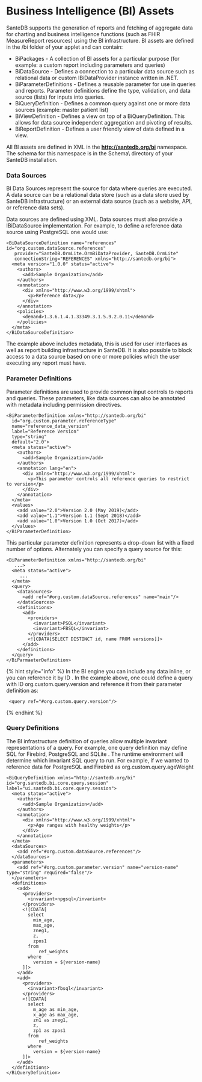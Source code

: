 # Business Intelligence \(BI\) Assets

SanteDB supports the generation of reports and fetching of aggregate data for charting and business intelligence functions \(such as FHIR MeasureReport resources\)  using the BI infrastructure. BI assets are defined in the /bi folder of your applet and can contain:

* BiPackages - A collection of BI assets for a particular purpose \(for example: a custom report including parameters and queries\)
* BiDataSource - Defines a connection to a particular data source such as relational data or custom IBiDataProvider instance written in .NET.
* BiParameterDefinitions - Defines a reusable parameter for use in queries and reports. Parameter definitions define the type, validation, and data source \(lists\) for inputs into queries.
* BiQueryDefinition - Defines a common query against one or more data sources \(example: master patient list\)
* BiViewDefinition - Defines a view on top of a BiQueryDefinition. This allows for data source independent aggregation and pivoting of results.
* BiReportDefinition - Defines a user friendly view of data defined in a view.

All BI assets are defined in XML in the **http://santedb.org/bi** namespace. The schema for this namespace is in the Schema\ directory of your SanteDB installation.

### Data Sources

BI Data Sources represent the source for data where queries are executed. A data source can be a relational data store \(such as a data store used by SanteDB infrastructure\) or an external data source \(such as a website, API, or reference data sets\).

Data sources are defined using XML. Data sources must also provide a IBiDataSource implementation. For example, to define a reference data source using PostgreSQL one would use:

```markup
<BiDataSourceDefinition name="references" id="org.custom.dataSource.references" 
   provider="SanteDB.OrmLite.OrmBiDataProvider, SanteDB.OrmLite" 
   connectionString="REFERENCES" xmlns="http://santedb.org/bi">
  <meta version="1.0.0" status="active">
    <authors>
      <add>Sample Organization</add>
    </authors>
    <annotation>
      <div xmlns="http://www.w3.org/1999/xhtml">
        <p>Reference data</p>
      </div>
    </annotation>
    <policies>
      <demand>1.3.6.1.4.1.33349.3.1.5.9.2.0.11</demand>
    </policies>
  </meta>
</BiDataSourceDefinition>
```

The example above includes metadata, this is used for user interfaces as well as report building infrastructure in SanteDB. It is also possible to block access to a data source based on one or more policies which the user executing any report must have.

### Parameter Definitions

Parameter definitions are used to provide common input controls to reports and queries. These parameters, like data sources can also be annotated with metadata including permission directives.

```markup
<BiParameterDefinition xmlns="http://santedb.org/bi" 
  id="org.custom.parameter.referenceType" 
  name="reference_data_version" 
  label="Reference Version" 
  type="string" 
  default="2.0">
  <meta status="active">
    <authors>
      <add>Sample Organization</add>
    </authors>
    <annotation lang="en">
      <div xmlns="http://www.w3.org/1999/xhtml">
        <p>This parameter controls all reference queries to restrict to version</p>
      </div>
    </annotation>
  </meta>
  <values>
    <add value="2.0">Version 2.0 (May 2019)</add>
    <add value="1.1">Version 1.1 (Sept 2018)</add>
    <add value="1.0">Version 1.0 (Oct 2017)</add>
  </values>
</BiParameterDefinition>
```

This particular parameter definition represents a drop-down list with a fixed number of options. Alternately you can specify a query source for this:

```markup
<BiParameterDefinition xmlns="http://santedb.org/bi" 
   ...>
  <meta status="active"> 
     ...
  </meta>
  <query>
    <dataSources>
      <add ref="#org.custom.dataSource.references" name="main"/>
    </dataSources>
    <definitions>
      <add>
        <providers>
          <invariant>PSQL</invariant>
          <invariant>FBSQL</invariant>
        </providers>
        <![CDATA[SELECT DISTINCT id, name FROM versions]]>
      </add>
    </definitions>
  </query>
</BiParmaeterDefinition>
```

{% hint style="info" %}
In the BI engine you can include any data inline, or you can reference it by ID . In the example above, one could define a query with ID org.custom.query.version and reference it from their parameter definition as:

```markup
 <query ref="#org.custom.query.version"/>
```
{% endhint %}

### Query Definitions

The BI infrastructure definition of queries allow multiple invariant representations of a query. For example, one query definition may define SQL for Firebird, PostgreSQL and SQLite . The runtime environment will determine which invariant SQL query to run. For example, if we wanted to reference data for PostgreSQL and Firebird as org.custom.query.ageWeight

```markup
<BiQueryDefinition xmlns="http://santedb.org/bi" id="org.santedb.bi.core.query.session" label="ui.santedb.bi.core.query.session">
  <meta status="active">
    <authors>
      <add>Sample Organization</add>
    </authors>
    <annotation>
      <div xmlns="http://www.w3.org/1999/xhtml">
        <p>Age ranges with healthy weights</p>
      </div>
    </annotation>
  </meta>
  <dataSources>
    <add ref="#org.custom.dataSource.references"/>
  </dataSources>
  <parameters>
    <add ref="#org.custom.parameter.version" name="version-name" type="string" required="false"/>
  </parameters>
  <definitions>
    <add>
      <providers>
        <invariant>npgsql</invariant>
      </providers>
      <![CDATA[
        select
          min_age, 
          max_age, 
          zneg1,
          z,
          zpos1
        from 
	        ref_weights
        where
          version = ${version-name}
      ]]>
    </add>
    <add>
      <providers>
        <invariant>fbsql</invariant>
      </providers>
      <![CDATA[
        select
          m_age as min_age, 
          x_age as max_age, 
          zn1 as zneg1,
          z,
          zp1 as zpos1
        from 
	        ref_weights
        where
          version = ${version-name}
      ]]>
    </add>
  </definitions>
</BiQueryDefinition>
```

